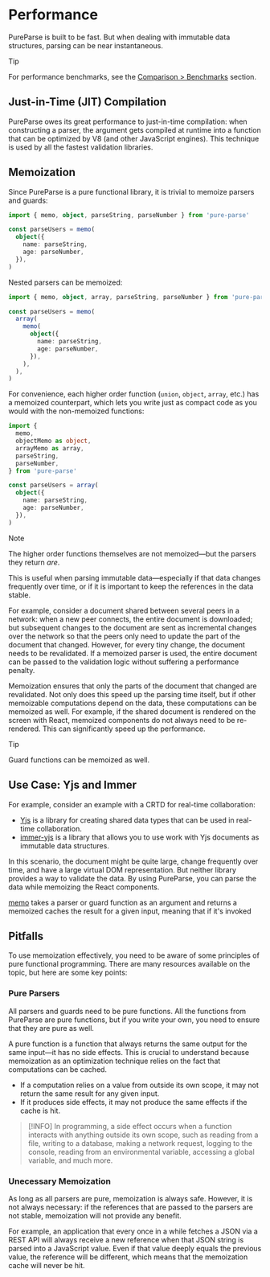 # Performance

PureParse is built to be fast. But when dealing with immutable data structures, parsing can be near instantaneous.

> [!TIP]
> For performance benchmarks, see the [Comparison > Benchmarks](comparison#benchmarks) section.

## Just-in-Time (JIT) Compilation

PureParse owes its great performance to just-in-time compilation: when constructing a parser, the argument gets compiled at runtime into a function that can be optimized by V8 (and other JavaScript engines). This technique is used by all the fastest validation libraries.

## Memoization

Since PureParse is a pure functional library, it is trivial to memoize parsers and guards:

```ts
import { memo, object, parseString, parseNumber } from 'pure-parse'

const parseUsers = memo(
  object({
    name: parseString,
    age: parseNumber,
  }),
)
```

Nested parsers can be memoized:

```ts
import { memo, object, array, parseString, parseNumber } from 'pure-parse'

const parseUsers = memo(
  array(
    memo(
      object({
        name: parseString,
        age: parseNumber,
      }),
    ),
  ),
)
```

For convenience, each higher order function (`union`, `object`, `array`, etc.) has a memoized counterpart, which lets you write just as compact code as you would with the non-memoized functions:

```ts
import {
  memo,
  objectMemo as object,
  arrayMemo as array,
  parseString,
  parseNumber,
} from 'pure-parse'

const parseUsers = array(
  object({
    name: parseString,
    age: parseNumber,
  }),
)
```

> [!NOTE]
> The higher order functions themselves are not memoized—but the parsers they return _are_.

This is useful when parsing immutable data—especially if that data changes frequently over time, or if it is important to keep the references in the data stable.

For example, consider a document shared between several peers in a network: when a new peer connects, the entire document is downloaded; but subsequent changes to the document are sent as incremental changes over the network so that the peers only need to update the part of the document that changed. However, for every tiny change, the document needs to be revalidated. If a memoized parser is used, the entire document can be passed to the validation logic without suffering a performance penalty.

Memoization ensures that only the parts of the document that changed are revalidated. Not only does this speed up the parsing time itself, but if other memoizable computations depend on the data, these computations can be memoized as well. For example, if the shared document is rendered on the screen with React, memoized components do not always need to be re-rendered. This can significantly speed up the performance.

> [!TIP]
> Guard functions can be memoized as well.

## Use Case: Yjs and Immer

For example, consider an example with a CRTD for real-time collaboration:

- [Yjs](https://github.com/yjs/yjs) is a library for creating shared data types that can be used in real-time collaboration.
- [immer-yjs](https://github.com/sep2/immer-yjs) is a library that allows you to use work with Yjs documents as immutable data structures.

In this scenario, the document might be quite large, change frequently over time, and have a large virtual DOM representation. But neither library provides a way to validate the data. By using PureParse, you can parse the data while memoizing the React components.

[memo](/api/memoization/memo.html#memo) takes a parser or guard function as an argument and returns a memoized caches the result for a given input, meaning that if it's invoked

## Pitfalls

To use memoization effectively, you need to be aware of some principles of pure functional programming. There are many resources available on the topic, but here are some key points:

### Pure Parsers

All parsers and guards need to be pure functions. All the functions from PureParse are pure functions, but if you write your own, you need to ensure that they are pure as well.

A pure function is a function that always returns the same output for the same input—it has no side effects. This is crucial to understand because memoization as an optimization technique relies on the fact that computations can be cached.

- If a computation relies on a value from outside its own scope, it may not return the same result for any given input.
- If it produces side effects, it may not produce the same effects if the cache is hit.

> [!INFO]
> In programming, a side effect occurs when a function interacts with anything outside its own scope, such as reading from a file, writing to a database, making a network request, logging to the console, reading from an environmental variable, accessing a global variable, and much more.

### Unecessary Memoization

As long as all parsers are pure, memoization is always safe. However, it is not always necessary: if the references that are passed to the parsers are not stable, memoization will not provide any benefit.

For example, an application that every once in a while fetches a JSON via a REST API will always receive a new reference when that JSON string is parsed into a JavaScript value. Even if that value deeply equals the previous value, the reference will be different, which means that the memoization cache will never be hit.
